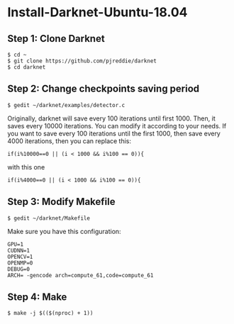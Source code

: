 # Install-Darknet-Ubuntu-18.04
## Step 1: Clone Darknet
```
$ cd ~
$ git clone https://github.com/pjreddie/darknet
$ cd darknet
```
## Step 2: Change checkpoints saving period
```
$ gedit ~/darknet/examples/detector.c
```
Originally, darknet will save every 100 iterations until first 1000. Then, it saves every 10000 iterations. You can modify it according to your needs. If you want to save every 100 iterations until the first 1000, then save every 4000 iterations, then you can replace this:
```
if(i%10000==0 || (i < 1000 && i%100 == 0)){
```
with this one
```
if(i%4000==0 || (i < 1000 && i%100 == 0)){
```
## Step 3: Modify Makefile
```
$ gedit ~/darknet/Makefile
```
Make sure you have this configuration:
```
GPU=1
CUDNN=1
OPENCV=1
OPENMP=0
DEBUG=0
ARCH= -gencode arch=compute_61,code=compute_61
```
## Step 4: Make
```
$ make -j $(($(nproc) + 1))
```
